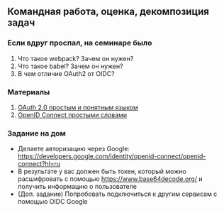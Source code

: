 ## Командная работа, оценка, декомпозиция задач

### Если вдруг проспал, на семинаре было
1. Что такое webpack? Зачем он нужен? 
2. Что такое babel? Зачем он нужен?
3. В чем отличие OAuth2 от OIDC?

### Материалы
1. [OAuth 2.0 простым и понятным языком](https://habr.com/ru/companies/vk/articles/115163/)
2. [OpenID Connect простыми словами](https://habr.com/ru/companies/vk/articles/115163/)

### Задание на дом 
- Делаете авторизацию через Google: https://developers.google.com/identity/openid-connect/openid-connect?hl=ru
- В результате у вас должен быть токен, который можно расшифровать с помощью https://www.base64decode.org/ и получить информацию о пользователе
- (Доп. задание) Попробовать подключиться к другим сервисам с помощью OIDC Google 
